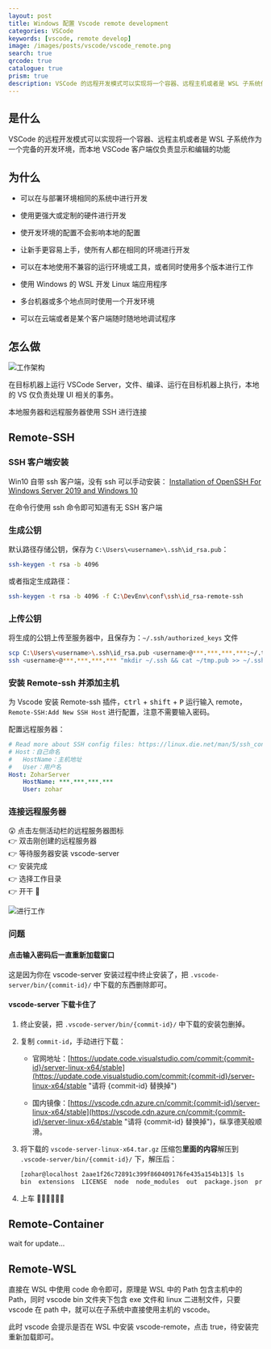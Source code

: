 ```yaml
---
layout: post
title: Windows 配置 Vscode remote development
categories: VSCode
keywords: [vscode, remote develop]
image: /images/posts/vscode/vscode_remote.png
search: true
qrcode: true
catalogue: true
prism: true
description: VSCode 的远程开发模式可以实现将一个容器、远程主机或者是 WSL 子系统作为一个完备的开发环境，而本地 VSCode 客户端仅负责显示和编辑的功能
---
```


## 是什么

VSCode 的远程开发模式可以实现将一个容器、远程主机或者是 WSL 子系统作为一个完备的开发环境，而本地 VSCode 客户端仅负责显示和编辑的功能

## 为什么
  
* 可以在与部署环境相同的系统中进行开发
  
* 使用更强大或定制的硬件进行开发
  
* 使开发环境的配置不会影响本地的配置
  
* 让新手更容易上手，使所有人都在相同的环境进行开发
  
* 可以在本地使用不兼容的运行环境或工具，或者同时使用多个版本进行工作
  
* 使用 Windows 的 WSL 开发 Linux 端应用程序
  
* 多台机器或多个地点同时使用一个开发环境
  
* 可以在云端或者是某个客户端随时随地地调试程序

## 怎么做

![工作架构](/images/posts/2019-08-28-vscode-remote-development/architecture.png "工作架构")

在目标机器上运行 VSCode Server，文件、编译、运行在目标机器上执行，本地的 VS 仅负责处理 UI 相关的事务。

本地服务器和远程服务器使用 SSH 进行连接

## Remote-SSH

### SSH 客户端安装

Win10 自带 ssh 客户端，没有 ssh 可以手动安装：
[Installation of OpenSSH For Windows Server 2019 and Windows 10](https://docs.microsoft.com/en-us/windows-server/administration/openssh/openssh_install_firstuse)

在命令行使用 ssh 命令即可知道有无 SSH 客户端

### 生成公钥

默认路径存储公钥，保存为 `C:\Users\<username>\.ssh\id_rsa.pub`：

```bash
ssh-keygen -t rsa -b 4096
```

或者指定生成路径：

```bash
ssh-keygen -t rsa -b 4096 -f C:\DevEnv\conf\ssh\id_rsa-remote-ssh
```

### 上传公钥

将生成的公钥上传至服务器中，且保存为：`~/.ssh/authorized_keys` 文件

```bash
scp C:\Users\<username>\.ssh\id_rsa.pub <username>@***.***.***.***:~/.tmp.pub
ssh <username>@***.***.***.*** "mkdir ~/.ssh && cat ~/tmp.pub >> ~/.ssh/authorized_keys && chmod 600 ~/.ssh/authorized_keys && rm -f ~/tmp.pub"
```

### 安装 Remote-ssh 并添加主机

为 Vscode 安装 Remote-ssh 插件，<kbd>ctrl</kbd> + <kbd>shift</kbd> + <kbd>P</kbd> 运行输入 remote，`Remote-SSH:Add New SSH Host` 进行配置，注意不需要输入密码。

配置远程服务器：

```yaml
# Read more about SSH config files: https://linux.die.net/man/5/ssh_config
# Host：自己命名
#   HostName：主机地址
#   User：用户名
Host: ZoharServer
    HostName: ***.***.***.***
    User: zohar
```

### 连接远程服务器

😲 点击左侧活动栏的远程服务器图标  
👉 双击刚创建的远程服务器  
👉 等待服务器安装 vscode-server  
👉 安装完成  
👉 选择工作目录  
👉 开干 🤣

![进行工作](/images/posts/2019-08-28-vscode-remote-development/Snipaste_2019-09-28_23-58-54.png)

### 问题

#### 点击输入密码后一直重新加载窗口

这是因为你在 vscode-server 安装过程中终止安装了，把 `.vscode-server/bin/{commit-id}/` 中下载的东西删除即可。

#### vscode-server 下载卡住了

1. 终止安装，把 `.vscode-server/bin/{commit-id}/` 中下载的安装包删掉。

2. 复制 `commit-id`，手动进行下载：

    * 官网地址：[https://update.code.visualstudio.com/commit:{commit-id}/server-linux-x64/stable](https://update.code.visualstudio.com/commit:{commit-id}/server-linux-x64/stable "请将 {commit-id} 替换掉")

    * 国内镜像：[https://vscode.cdn.azure.cn/commit:{commit-id}/server-linux-x64/stable](https://vscode.cdn.azure.cn/commit:{commit-id}/server-linux-x64/stable "请将 {commit-id} 替换掉")，纵享德芙般顺滑。

3. 将下载的 `vscode-server-linux-x64.tar.gz` 压缩包**里面的内容**解压到 `.vscode-server/bin/{commit-id}/` 下，解压后：

    ```bash
    [zohar@localhost 2aae1f26c72891c399f860409176fe435a154b13]$ ls
    bin  extensions  LICENSE  node  node_modules  out  package.json  product.json  server.sh
    ```

4. 上车 🚞🚃🚃🚃🚃🚃

## Remote-Container

wait for update...

## Remote-WSL

直接在 WSL 中使用 code 命令即可，原理是 WSL 中的 Path 包含主机中的 Path，同时 vscode bin 文件夹下包含 exe 文件和 linux 二进制文件，只要 vscode 在 path 中，就可以在子系统中直接使用主机的 vscode。

此时 vscode 会提示是否在 WSL 中安装 vscode-remote，点击 true，待安装完重新加载即可。